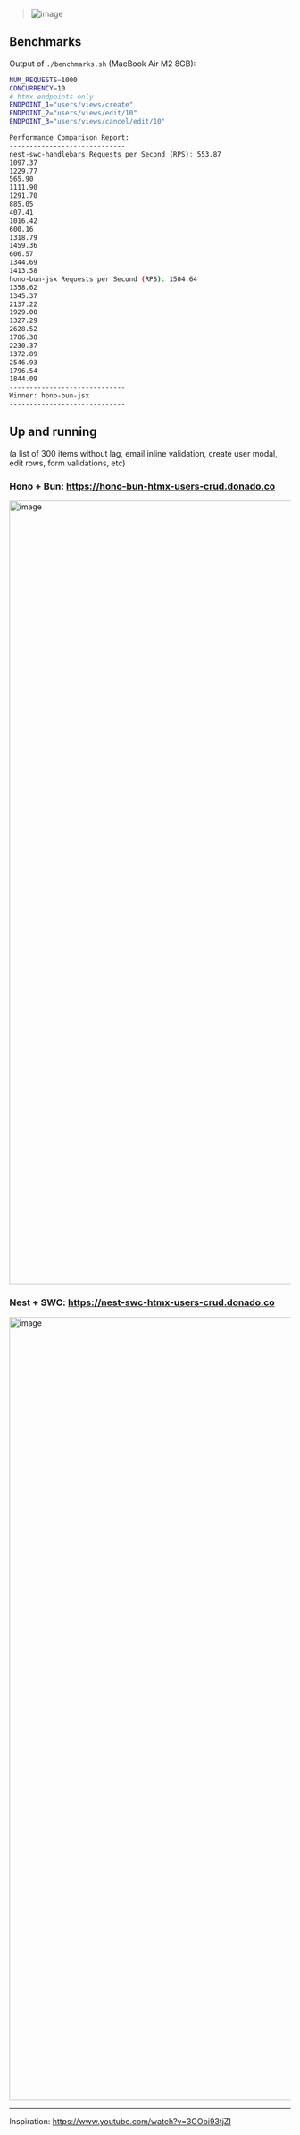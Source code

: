 > ![image](https://github.com/sjdonado/nestjs-htmx-users-crud/assets/27580836/b8e25bfb-1dba-4dca-96b4-e3e049128a20)

## Benchmarks
Output of `./benchmarks.sh` (MacBook Air M2 8GB):
```bash
NUM_REQUESTS=1000
CONCURRENCY=10
# htmx endpoints only
ENDPOINT_1="users/views/create"
ENDPOINT_2="users/views/edit/10"
ENDPOINT_3="users/views/cancel/edit/10"
```
```bash
Performance Comparison Report:
-----------------------------
nest-swc-handlebars Requests per Second (RPS): 553.87
1097.37
1229.77
565.90
1111.90
1291.70
885.05
407.41
1016.42
600.16
1318.79
1459.36
606.57
1344.69
1413.58
hono-bun-jsx Requests per Second (RPS): 1504.64
1358.62
1345.37
2137.22
1929.00
1327.29
2628.52
1786.38
2230.37
1372.89
2546.93
1796.54
1844.09
-----------------------------
Winner: hono-bun-jsx
-----------------------------
```

## Up and running
(a list of 300 items without lag, email inline validation, create user modal, edit rows, form validations, etc)

### Hono + Bun: https://hono-bun-htmx-users-crud.donado.co
<img width="1400" alt="image" src="https://github.com/sjdonado/nestjs-htmx-users-crud/assets/27580836/d135ff04-17bb-47f9-8cbf-858567117dc3">

### Nest + SWC: https://nest-swc-htmx-users-crud.donado.co
<img width="1400" alt="image" src="https://github.com/sjdonado/nestjs-htmx-users-crud/assets/27580836/a437c66b-e455-4254-acde-0b5899a65127">

---
Inspiration: https://www.youtube.com/watch?v=3GObi93tjZI
